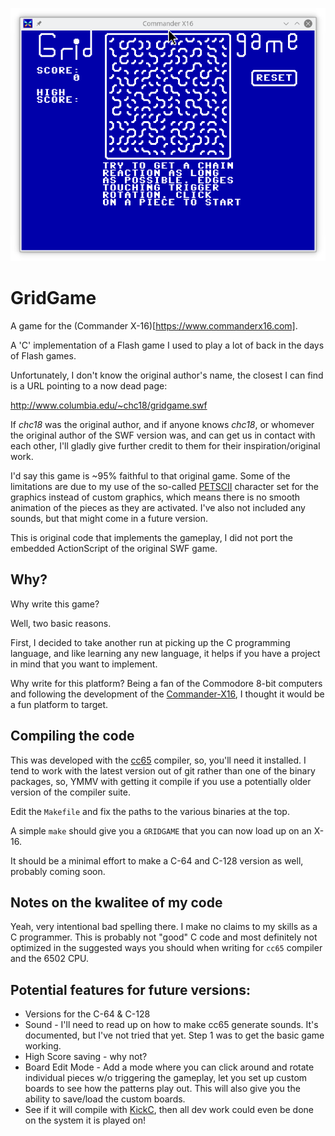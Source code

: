 ![gridgame](gridgame.png)

# GridGame

A game for the (Commander X-16)[https://www.commanderx16.com].

A 'C' implementation of a Flash game I used to play a lot of back in the days of Flash games.

Unfortunately, I don't know the original author's name, the closest I can find is a URL pointing to a now dead page: 

http://www.columbia.edu/~chc18/gridgame.swf

If *chc18* was the original author, and if anyone knows *chc18*, or whomever the original author of the SWF version was, and can get us in contact with each other, I'll gladly give further credit to them for their inspiration/original work.

I'd say this game is ~95% faithful to that original game.  Some of the limitations 
are due to my use of the so-called [PETSCII](https://en.wikipedia.org/wiki/PETSCII) character set for the graphics instead of custom graphics, which means there is no smooth animation of the pieces as they are activated.  I've also not included any sounds, but that might come in a future version.

This is original code that implements the gameplay, I did not port the embedded ActionScript of the original SWF game.

## Why?

Why write this game?  

Well, two basic reasons.  

First, I decided to take another run at picking up the C programming language, and like learning any new language, it helps if you have a project in mind that you want to implement.

Why write for this platform?  Being a fan of the Commodore 8-bit computers and following the development of the [Commander-X16](https://www.commanderx16.com/), I thought it would be a fun platform to target.

## Compiling the code

This was developed with the [cc65](https://cc65.github.io/) compiler, so, you'll need it installed.  I tend to work with the latest version out of git rather than one of the binary packages, so, YMMV with getting it compile if you use a potentially older version of the compiler suite.

Edit the `Makefile` and fix the paths to the various binaries at the top.

A simple `make` should give you a `GRIDGAME` that you can now load up on an X-16.

It should be a minimal effort to make a C-64 and C-128 version as well, probably coming soon.

## Notes on the kwalitee of my code

Yeah, very intentional bad spelling there.  I make no claims to my skills as a C programmer.  This is probably not "good" C code and most definitely not optimized in the suggested ways you should when writing for `cc65` compiler and the 6502 CPU.

## Potential features for future versions:

* Versions for the C-64 & C-128
* Sound - I'll need to read up on how to make cc65 generate sounds.  It's documented, but I've not tried that yet.  Step 1 was to get the basic game working.
* High Score saving - why not?
* Board Edit Mode - Add a mode where you can click around and rotate individual pieces w/o triggering the gameplay, let you set up custom boards to see how the patterns play out.  This will also give you the ability to save/load the custom boards.
* See if it will compile with [KickC](https://gitlab.com/camelot/kickc), then all dev work could even be done on the system it is played on!
